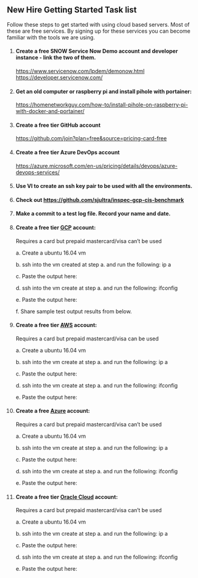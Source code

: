 ## New Hire Getting Started Task list

Follow these steps to get started with using cloud based servers. Most of these are free services. By signing up for these services you can become familiar with the tools we are using.

1. #### Create a free SNOW Service Now Demo account and developer instance - link the two of them.

    https://www.servicenow.com/lpdem/demonow.html
    https://developer.servicenow.com/

2. #### Get an old computer or raspberry pi and install pihole with portainer: 
    https://homenetworkguy.com/how-to/install-pihole-on-raspberry-pi-with-docker-and-portainer/

3. #### Create a free tier GitHub account 
    https://github.com/join?plan=free&source=pricing-card-free

4. #### Create a free tier Azure DevOps account 
    https://azure.microsoft.com/en-us/pricing/details/devops/azure-devops-services/

5. #### Use VI to create an ssh key pair to be used with all the environments.

6. #### Check out https://github.com/sjultra/inspec-gcp-cis-benchmark

7. #### Make a commit to a test log file.  Record your name and date.

8. #### Create a free tier [GCP](https://cloud.google.com/) account:
    Requires a card but prepaid mastercard/visa can’t be used
    
    a. Create a ubuntu 16.04 vm

    b. ssh into the vm created at step a. and run the following: ip a

    c. Paste the output here:

    d. ssh into the vm create at step a. and run the following: ifconfig

    e. Paste the output here:

    f. Share sample test output results from below.

9. #### Create a free tier [AWS](https://aws.amazon.com/free) account:
    Requires a card but prepaid mastercard/visa can be used

    a. Create a ubuntu 16.04 vm

    b. ssh into the vm create at step a. and run the following: ip a

    c. Paste the output here:

    d. ssh into the vm create at step a. and run the following: ifconfig

    e. Paste the output here:

10. #### Create a free [Azure](https://azure.microsoft.com/en-us/free/) account:
    Requires a card but prepaid mastercard/visa can’t be used
    
    a. Create a ubuntu 16.04 vm

    b. ssh into the vm create at step a. and run the following: ip a

    c. Paste the output here:

    d. ssh into the vm create at step a. and run the following: ifconfig

    e. Paste the output here:

11. #### Create a free tier [Oracle Cloud](https://www.oracle.com/cloud/free) account:
    Requires a card but prepaid mastercard/visa can’t be used

    a. Create a ubuntu 16.04 vm

    b. ssh into the vm create at step a. and run the following: ip a

    c. Paste the output here:

    d. ssh into the vm create at step a. and run the following: ifconfig

    e. Paste the output here:
